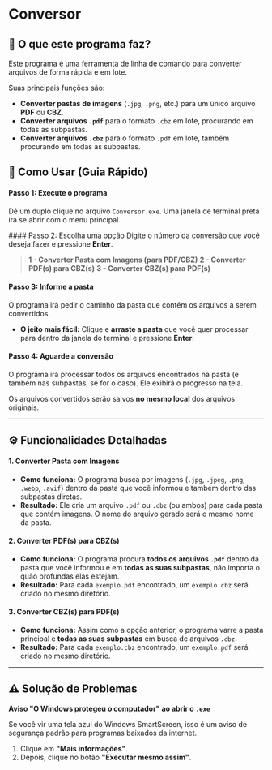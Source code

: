 # Conversor

## 📖 O que este programa faz?

Este programa é uma ferramenta de linha de comando para converter arquivos de forma rápida e em lote.

Suas principais funções são:

  * **Converter pastas de imagens** (`.jpg`, `.png`, etc.) para um único arquivo **PDF** ou **CBZ**.
  * **Converter arquivos `.pdf`** para o formato `.cbz` em lote, procurando em todas as subpastas.
  * **Converter arquivos `.cbz`** para o formato `.pdf` em lote, também procurando em todas as subpastas.

## 🚀 Como Usar (Guia Rápido)

#### Passo 1: Execute o programa

Dê um duplo clique no arquivo `Conversor.exe`. Uma janela de terminal preta irá se abrir com o menu principal.

 \#\#\#\# Passo 2: Escolha uma opção
Digite o número da conversão que você deseja fazer e pressione **Enter**.

> **1 - Converter Pasta com Imagens (para PDF/CBZ)**
> **2 - Converter PDF(s) para CBZ(s)**
> **3 - Converter CBZ(s) para PDF(s)**

#### Passo 3: Informe a pasta

O programa irá pedir o caminho da pasta que contém os arquivos a serem convertidos.

  * **O jeito mais fácil:** Clique e **arraste a pasta** que você quer processar para dentro da janela do terminal e pressione **Enter**.

#### Passo 4: Aguarde a conversão
O programa irá processar todos os arquivos encontrados na pasta (e também nas subpastas, se for o caso). Ele exibirá o progresso na tela.

Os arquivos convertidos serão salvos **no mesmo local** dos arquivos originais.

-----

## ⚙️ Funcionalidades Detalhadas

#### 1\. Converter Pasta com Imagens

  * **Como funciona:** O programa busca por imagens (`.jpg`, `.jpeg`, `.png`, `.webp`, `.avif`) dentro da pasta que você informou e também dentro das subpastas diretas.
  * **Resultado:** Ele cria um arquivo `.pdf` ou `.cbz` (ou ambos) para cada pasta que contém imagens. O nome do arquivo gerado será o mesmo nome da pasta.

#### 2\. Converter PDF(s) para CBZ(s)

  * **Como funciona:** O programa procura **todos os arquivos `.pdf`** dentro da pasta que você informou e em **todas as suas subpastas**, não importa o quão profundas elas estejam.
  * **Resultado:** Para cada `exemplo.pdf` encontrado, um `exemplo.cbz` será criado no mesmo diretório.

#### 3\. Converter CBZ(s) para PDF(s)

  * **Como funciona:** Assim como a opção anterior, o programa varre a pasta principal e **todas as suas subpastas** em busca de arquivos `.cbz`.
  * **Resultado:** Para cada `exemplo.cbz` encontrado, um `exemplo.pdf` será criado no mesmo diretório.

-----

## ⚠️ Solução de Problemas

**Aviso "O Windows protegeu o computador" ao abrir o `.exe`**

Se você vir uma tela azul do Windows SmartScreen, isso é um aviso de segurança padrão para programas baixados da internet.

1.  Clique em **"Mais informações"**.
2.  Depois, clique no botão **"Executar mesmo assim"**.
